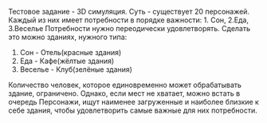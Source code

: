 Тестовое задание - 3D симуляция.
Суть - существует 20 персонажей. Каждый из них имеет потребности в порядке важности: 1. Сон, 2.Еда, 3.Веселье
Потребности нужно переодически удовлетворять. Сделать это можно зданиях, нужного типа:
1. Сон - Отель(красные здания)
2. Еда - Кафе(жёлтые здания)
3. Веселье - Клуб(зелёные здания)

Количество человек, которое единовременно может обрабатывать здание, ограничено. Однако, если мест не хватает, можно встать в очередь
Персонажи, ищут наименее загруженные и наиболее близкие к себе здания, чтобы удовлетворить самые важные для них потребности.
